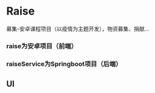 # Raise
募集-安卓课程项目（以疫情为主题开发），物资募集、捐献...

### raise为安卓项目（前端）


### raiseService为Springboot项目（后端）


## UI
### 